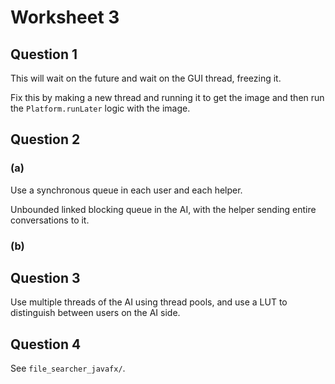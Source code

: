 # Worksheet 3

## Question 1

This will wait on the future and wait on the GUI thread, freezing it.

Fix this by making a new thread and running it to get the image and then
run the `Platform.runLater` logic with the image.

## Question 2

### (a)

Use a synchronous queue in each user and each helper.

Unbounded linked blocking queue in the AI, with the helper sending entire
conversations to it.

### (b)

## Question 3

Use multiple threads of the AI using thread pools, and use a LUT to
distinguish between users on the AI side.

## Question 4

See `file_searcher_javafx/`.
